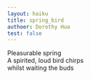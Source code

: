 ```yaml
---
layout: haiku
title: spring_bird
authoer: Dorothy Hua
test: false
---
```


Pleasurable spring<br>
A spirited, loud bird chirps<br>
whilst waiting the buds<br>
